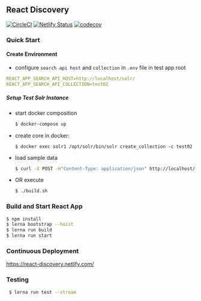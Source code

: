 ## React Discovery
[![CircleCI](https://circleci.com/gh/ubl-chj/react-discovery.svg?style=shield)](https://circleci.com/gh/ubl-chj/react-discovery)
[![Netlify Status](https://api.netlify.com/api/v1/badges/c5727bf2-2ed5-42f7-a8c1-274871f0c3ea/deploy-status)](https://app.netlify.com/sites/react-discovery/deploys)
[![codecov](https://codecov.io/gh/ubl-chj/react-discovery/branch/master/graph/badge.svg)](https://codecov.io/gh/ubl-chj/react-discovery)

### Quick Start

#### Create Environment
- configure `search api host` and `collection` in `.env` file in test app root
```yaml
REACT_APP_SEARCH_API_HOST=http://localhost/solr/
REACT_APP_SEARCH_API_COLLECTION=test02
```
##### Setup Test Solr Instance
- start docker composition 
    ```bash
    $ docker-compose up
    ```
- create core in docker:
    ```
    $ docker exec solr1 /opt/solr/bin/solr create_collection -c test02
    ```
- load sample data
    ```bash
    $ curl -X POST -H"Content-Type: application/json" http://localhost/solr/test02/update/json?commit=true --data-binary @test-data/test-data-02.json
    ```
- OR execute 
    ```bash
    $ ./build.sh
    ```
    
### Build and Start React App
 ```bash
 $ npm install
 $ lerna bootstrap --hoist
 $ lerna run build
 $ lerna run start
```

### Continuous Deployment
https://react-discovery.netlify.com/

### Testing
```bash
 $ lerna run test --stream
```
